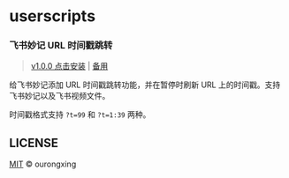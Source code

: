 # userscripts

### 飞书妙记 URL 时间戳跳转
> [v1.0.0 点击安装](https://raw.githubusercontent.com/ourongxing/userscripts/main/packages/feishu-minute-timestamp/dist/feishu-minute-timestamp.user.js) | [备用](https://cdn.jsdelivr.net/gh/ourongxing/userscripts/main/packages/feishu-minute-timestamp/dist/feishu-minute-timestamp.user.js)

给飞书妙记添加 URL 时间戳跳转功能，并在暂停时刷新 URL 上的时间戳。支持飞书妙记以及飞书视频文件。

时间戳格式支持 `?t=99` 和 `?t=1:39` 两种。

## LICENSE
[MIT](LICENSE) © ourongxing
